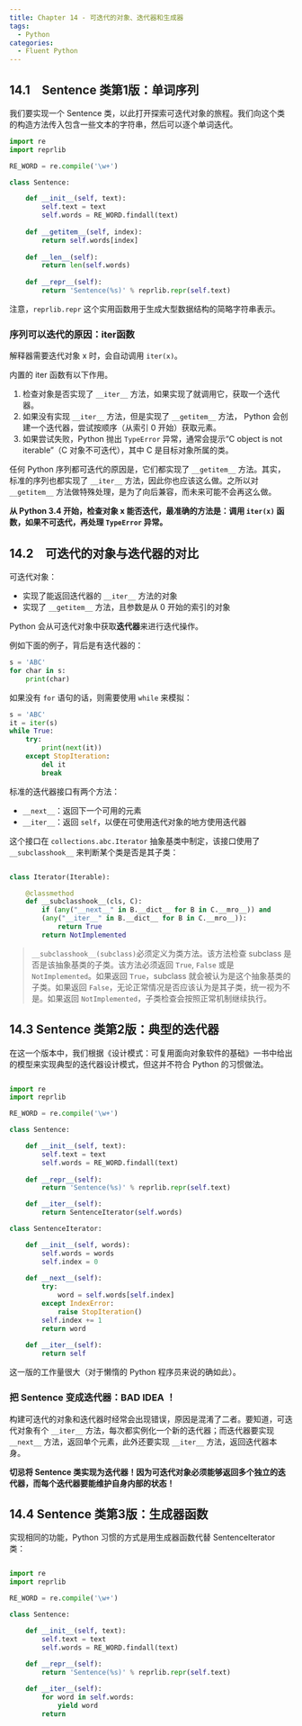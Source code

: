 ```yaml
---
title: Chapter 14 - 可迭代的对象、迭代器和生成器
tags:
  - Python
categories:
  - Fluent Python
---
```


## 14.1　Sentence 类第1版：单词序列

我们要实现一个 Sentence 类，以此打开探索可迭代对象的旅程。我们向这个类的构造方法传入包含一些文本的字符串，然后可以逐个单词迭代。

```python
import re
import reprlib

RE_WORD = re.compile('\w+')

class Sentence:

    def __init__(self, text):
        self.text = text
        self.words = RE_WORD.findall(text)
    
    def __getitem__(self, index):
        return self.words[index]
    
    def __len__(self):
        return len(self.words)
    
    def __repr__(self):
        return 'Sentence(%s)' % reprlib.repr(self.text)
```

注意，`reprlib.repr` 这个实用函数用于生成大型数据结构的简略字符串表示。

### 序列可以迭代的原因：iter函数

解释器需要迭代对象 x 时，会自动调用 `iter(x)`。

内置的 iter 函数有以下作用。

1. 检查对象是否实现了 `__iter__` 方法，如果实现了就调用它，获取一个迭代器。
2. 如果没有实现 `__iter__` 方法，但是实现了 `__getitem__` 方法， Python 会创建一个迭代器，尝试按顺序（从索引 0 开始）获取元素。
3. 如果尝试失败，Python 抛出 `TypeError` 异常，通常会提示“C object is not iterable”（C 对象不可迭代），其中 C 是目标对象所属的类。

任何 Python 序列都可迭代的原因是，它们都实现了 `__getitem__` 方法。其实，标准的序列也都实现了 `__iter__` 方法，因此你也应该这么做。之所以对 `__getitem__` 方法做特殊处理，是为了向后兼容，而未来可能不会再这么做。

**从 Python 3.4 开始，检查对象 x 能否迭代，最准确的方法是：调用 `iter(x)` 函数，如果不可迭代，再处理 `TypeError` 异常。**

## 14.2　可迭代的对象与迭代器的对比

可迭代对象：

- 实现了能返回迭代器的 `__iter__` 方法的对象
- 实现了 `__getitem__` 方法，且参数是从 0 开始的索引的对象

Python 会从可迭代对象中获取**迭代器**来进行迭代操作。

例如下面的例子，背后是有迭代器的：

```python
s = 'ABC'
for char in s:
    print(char)
```

如果没有 `for` 语句的话，则需要使用 `while` 来模拟：

```python
s = 'ABC'
it = iter(s)
while True:
    try:
        print(next(it))
    except StopIteration:
        del it
        break
```

标准的迭代器接口有两个方法：

- `__next__`：返回下一个可用的元素
- `__iter__`：返回 `self`，以便在可使用迭代对象的地方使用迭代器

这个接口在 `collections.abc.Iterator` 抽象基类中制定，该接口使用了 `__subclasshook__` 来判断某个类是否是其子类：

```python

class Iterator(Iterable):

    @classmethod
    def __subclasshook__(cls, C):
        if (any("__next__" in B.__dict__ for B in C.__mro__)) and
        (any("__iter__" in B.__dict__ for B in C.__mro__)):
            return True
        return NotImplemented
```

> `__subclasshook__(subclass)`必须定义为类方法。该方法检查 subclass 是否是该抽象基类的子类。该方法必须返回 `True`, `False` 或是 `NotImplemented`。如果返回 `True`，subclass 就会被认为是这个抽象基类的子类。如果返回 `False`，无论正常情况是否应该认为是其子类，统一视为不是。如果返回 `NotImplemented`，子类检查会按照正常机制继续执行。


## 14.3 Sentence 类第2版：典型的迭代器

在这一个版本中，我们根据《设计模式：可复用面向对象软件的基础》一书中给出的模型来实现典型的迭代器设计模式，但这并不符合 Python 的习惯做法。

```python

import re
import reprlib

RE_WORD = re.compile('\w+')

class Sentence:

    def __init__(self, text):
        self.text = text
        self.words = RE_WORD.findall(text)
    
    def __repr__(self):
        return 'Sentence(%s)' % reprlib.repr(self.text)

    def __iter__(self):
        return SentenceIterator(self.words)

class SentenceIterator:

    def __init__(self, words):
        self.words = words
        self.index = 0
    
    def __next__(self):
        try:
            word = self.words[self.index]
        except IndexError:
            raise StopIteration()
        self.index += 1
        return word
    
    def __iter__(self):
        return self
```

这一版的工作量很大（对于懒惰的 Python 程序员来说的确如此）。

### 把 Sentence 变成迭代器：BAD IDEA ！

构建可迭代的对象和迭代器时经常会出现错误，原因是混淆了二者。要知道，可迭代对象有个 `__iter__` 方法，每次都实例化一个新的迭代器；而迭代器要实现 `__next__` 方法，返回单个元素，此外还要实现 `__iter__` 方法，返回迭代器本身。

**切忌将 Sentence 类实现为迭代器！因为可迭代对象必须能够返回多个独立的迭代器，而每个迭代器要能维护自身内部的状态！**

## 14.4 Sentence 类第3版：生成器函数

实现相同的功能，Python 习惯的方式是用生成器函数代替 SentenceIterator 类：

```python

import re
import reprlib

RE_WORD = re.compile('\w+')

class Sentence:

    def __init__(self, text):
        self.text = text
        self.words = RE_WORD.findall(text)
    
    def __repr__(self):
        return 'Sentence(%s)' % reprlib.repr(self.text)

    def __iter__(self):
        for word in self.words:
            yield word
        return
```

